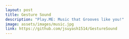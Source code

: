 ```yaml
---
layout: post
title: Gesture Sound
description: "Play.ME: Music that Grooves like you!"
image: assets/images/music.jpg
link: https://github.com/jsuyash1514/GestureSound
---
```

